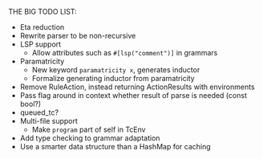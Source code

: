 THE BIG TODO LIST:
- Eta reduction
- Rewrite parser to be non-recursive
- LSP support
  - Allow attributes such as `#[lsp("comment")]` in grammars
- Paramatricity
  - New keyword `paramatricity x`, generates inductor
  - Formalize generating inductor from paramatricity
- Remove RuleAction, instead returning ActionResults with environments
- Pass flag around in context whether result of parse is needed (const bool?)
- queued_tc?
- Multi-file support
  - Make `program` part of self in TcEnv
- Add type checking to grammar adaptation
- Use a smarter data structure than a HashMap for caching